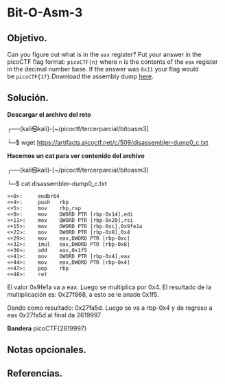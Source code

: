 # Bit-O-Asm-3

## Objetivo.

Can you figure out what is in the `eax` register? Put your answer in the picoCTF flag format: `picoCTF{n}` where `n` is the contents of the `eax` register in the decimal number base. If the answer was `0x11` your flag would be `picoCTF{17}`.Download the assembly dump [here](https://artifacts.picoctf.net/c/530/disassembler-dump0_c.txt).

## Solución.

**Descargar el archivo del reto**

┌──(kali㉿kali)-[~/picoctf/tercerparcial/bitoasm3]

└─$ wget https://artifacts.picoctf.net/c/509/disassembler-dump0_c.txt

**Hacemos un cat para ver contenido del archivo**

┌──(kali㉿kali)-[~/picoctf/tercerparcial/bitoasm3]

└─$ cat disassembler-dump0_c.txt

```
<+0>:     endbr64 
<+4>:     push   rbp
<+5>:     mov    rbp,rsp
<+8>:     mov    DWORD PTR [rbp-0x14],edi
<+11>:    mov    QWORD PTR [rbp-0x20],rsi
<+15>:    mov    DWORD PTR [rbp-0xc],0x9fe1a
<+22>:    mov    DWORD PTR [rbp-0x8],0x4
<+29>:    mov    eax,DWORD PTR [rbp-0xc]
<+32>:    imul   eax,DWORD PTR [rbp-0x8]
<+36>:    add    eax,0x1f5
<+41>:    mov    DWORD PTR [rbp-0x4],eax
<+44>:    mov    eax,DWORD PTR [rbp-0x4]
<+47>:    pop    rbp
<+48>:    ret
```

El valor 0x9fe1a va a eax. Luego se multiplica por 0x4. El resultado de la multiplicación es: 0x27f868, a esto se le anade 0x1f5.

Dando como resultado: 0x27fa5d. Luego se va a rbp-0x4 y de regreso a eax 0x27fa5d al final da 2619997

**Bandera** picoCTF{2619997}

## Notas opcionales.

## Referencias.